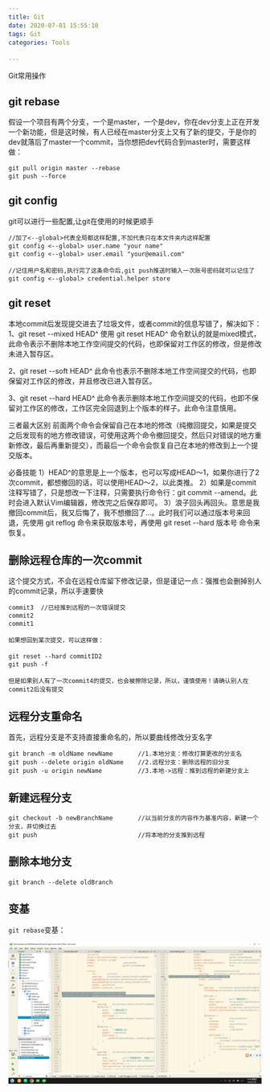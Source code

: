 ```yaml
---
title: Git
date: 2020-07-01 15:55:10
tags: Git
categories: Tools

---
```

Git常用操作
<!--more-->

## git rebase

假设一个项目有两个分支，一个是master，一个是dev，你在dev分支上正在开发一个新功能，但是这时候，有人已经在master分支上又有了新的提交，于是你的dev就落后了master一个commit，当你想把dev代码合到master时，需要这样做：

```shell
git pull origin master --rebase
git push --force
```

## git config

git可以进行一些配置,让git在使用的时候更顺手

```
//加了<--global>代表全局都这样配置,不加代表只在本文件夹内这样配置
git config <--global> user.name "your name" 
git config <--global> user.email "your@email.com" 

//记住用户名和密码,执行完了这条命令后,git push推送时输入一次账号密码就可以记住了
git config <--global> credential.helper store
```

## git reset

本地commit后发现提交进去了垃圾文件，或者commit的信息写错了，解决如下：
1、git reset --mixed HEAD^
使用 git reset HEAD^ 命令默认的就是mixed模式，此命令表示不删除本地工作空间提交的代码，也即保留对工作区的修改，但是修改未进入暂存区。

2、git reset --soft HEAD^
此命令也表示不删除本地工作空间提交的代码，也即保留对工作区的修改，并且修改已进入暂存区。

3、git reset --hard HEAD^
此命令表示删除本地工作空间提交的代码，也即不保留对工作区的修改，工作区完全回退到上个版本的样子。此命令注意慎用。

三者最大区别
前面两个命令会保留自己在本地的修改（纯撤回提交，如果是提交之后发现有的地方修改错误，可使用这两个命令撤回提交，然后只对错误的地方重新修改，最后再重新提交），而最后一个命令会恢复自己在本地的修改到上一个提交版本。

必备技能
1）HEAD^的意思是上一个版本，也可以写成HEAD～1，如果你进行了2次commit，都想撤回的话，可以使用HEAD～2，以此类推。
2）如果是commit注释写错了，只是想改一下注释，只需要执行命令行：git commit --amend。此时会进入默认Vim编辑器，修改完之后保存即可。
3）浪子回头再回头。意思是我撤回commit后，我又后悔了，我不想撤回了…。此时我们可以通过版本号来回退，先使用 git reflog 命令来获取版本号，再使用 git reset --hard 版本号 命令来恢复。

## 删除远程仓库的一次commit
这个提交方式，不会在远程仓库留下修改记录，但是谨记一点：强推也会删掉别人的commit记录，所以手速要快
```
commit3  //已经推到远程的一次错误提交
commit2
commit1

如果想回到某次提交，可以这样做：

git reset --hard commitID2
git push -f

但是如果别人有了一次commit4的提交，也会被擦除记录，所以，谨慎使用！请确认别人在commit2后没有提交
```
## 远程分支重命名
首先，远程分支是不支持直接重命名的，所以要曲线修改分支名字
```
git branch -m oldName newName       //1.本地分支：修改打算更改的分支名
git push --delete origin oldName    //2.远程分支：删除远程的旧分支
git push -u origin newName          //3.本地->远程：推到远程的新建分支上
```

## 新建远程分支
```
git checkout -b newBranchName       //以当前分支的内容作为基准内容，新建一个分支，并切换过去
git push                            //将本地的分支推到远程
```

## 删除本地分支
`git branch --delete oldBranch`

## 变基

`git rebase`变基：

![2023-12-01_14-40-33](https://raw.githubusercontent.com/iDealYangHao/blogImages/master/2023-12-01_14-40-33.png)